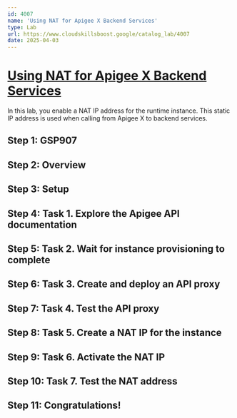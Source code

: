 ```yaml
---
id: 4007
name: 'Using NAT for Apigee X Backend Services'
type: Lab
url: https://www.cloudskillsboost.google/catalog_lab/4007
date: 2025-04-03
---
```


# [Using NAT for Apigee X Backend Services](https://www.cloudskillsboost.google/catalog_lab/4007)

In this lab, you enable a NAT IP address for the runtime instance. This static IP address is used when calling from Apigee X to backend services.

## Step 1: GSP907

## Step 2: Overview

## Step 3: Setup

## Step 4: Task 1. Explore the Apigee API documentation

## Step 5: Task 2. Wait for instance provisioning to complete

## Step 6: Task 3. Create and deploy an API proxy

## Step 7: Task 4. Test the API proxy

## Step 8: Task 5. Create a NAT IP for the instance

## Step 9: Task 6. Activate the NAT IP

## Step 10: Task 7. Test the NAT address

## Step 11: Congratulations!
